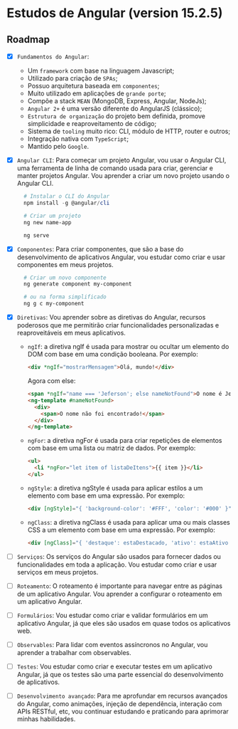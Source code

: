 # Estudos de Angular (version 15.2.5)

## Roadmap

  - [x] `Fundamentos do Angular`:
    - Um `framework` com base na linguagem Javascript;
    - Utilizado para criação de `SPAs`;
    - Possuo arquitetura baseada em `componentes`;
    - Muito utilizado em aplicações de `grande porte`;
    - Compõe a stack `MEAN` (MongoDB, Express, Angular, NodeJs);
    - `Angular 2+` é uma versão diferente do AngularJS (clássico);
    - `Estrutura de organização` do projeto bem definida, promove simplicidade e reaproveitamento de código;
    - Sistema de `tooling` muito rico: CLI, módulo de HTTP, router e outros;
    - Integração nativa com `TypeScript`;
    - Mantido pelo `Google`.

  - [x] `Angular CLI`: Para começar um projeto Angular, vou usar o Angular CLI, uma ferramenta de linha de comando usada para criar, gerenciar e manter projetos Angular. Vou aprender a criar um novo projeto usando o Angular CLI.
    ```powershell
      # Instalar o CLI do Angular
      npm install -g @angular/cli

      # Criar um projeto
      ng new name-app

      ng serve
    ```

  - [x] `Componentes`: Para criar componentes, que são a base do desenvolvimento de aplicativos Angular, vou estudar como criar e usar componentes em meus projetos.
    ```powershell
      # Criar um novo componente
      ng generate component my-component

      # ou na forma simplificado
      ng g c my-component
    ```

  - [x] `Diretivas`: Vou aprender sobre as diretivas do Angular, recursos poderosos que me permitirão criar funcionalidades personalizadas e reaproveitáveis em meus aplicativos. 
    - `ngIf`: a diretiva ngIf é usada para mostrar ou ocultar um elemento do DOM com base em uma condição booleana. Por exemplo:
      ```html
      <div *ngIf="mostrarMensagem">Olá, mundo!</div>
      ```
      Agora com else:
      ```html
      <span *ngIf="name === 'Jeferson'; else nameNotFound">O nome é Jeferson</span>
      <ng-template #nameNotFound>
        <div>
          <span>O nome não foi encontrado!</span>
        </div>
      </ng-template>
      ```

    - `ngFor`: a diretiva ngFor é usada para criar repetições de elementos com base em uma lista ou matriz de dados. Por exemplo:
      ```html
      <ul>
        <li *ngFor="let item of listaDeItens">{{ item }}</li>
      </ul>
      ```

    - `ngStyle`: a diretiva ngStyle é usada para aplicar estilos a um elemento com base em uma expressão. Por exemplo:
      ```html
      <div [ngStyle]="{ 'background-color': '#FFF', 'color': '#000' }">Olá, mundo!</div>
      ```

    - `ngClass`: a diretiva ngClass é usada para aplicar uma ou mais classes CSS a um elemento com base em uma expressão. Por exemplo:
      ```html
      <div [ngClass]="{ 'destaque': estaDestacado, 'ativo': estaAtivo }">Olá, mundo!</div>
      ```

  - [ ] `Serviços`: Os serviços do Angular são usados para fornecer dados ou funcionalidades em toda a aplicação. Vou estudar como criar e usar serviços em meus projetos.

  - [ ] `Roteamento`: O roteamento é importante para navegar entre as páginas de um aplicativo Angular. Vou aprender a configurar o roteamento em um aplicativo Angular.

  - [ ] `Formulários`: Vou estudar como criar e validar formulários em um aplicativo Angular, já que eles são usados em quase todos os aplicativos web.

  - [ ] `Observables`: Para lidar com eventos assíncronos no Angular, vou aprender a trabalhar com observables.

  - [ ] `Testes`: Vou estudar como criar e executar testes em um aplicativo Angular, já que os testes são uma parte essencial do desenvolvimento de aplicativos.

  - [ ] `Desenvolvimento avançado`: Para me aprofundar em recursos avançados do Angular, como animações, injeção de dependência, interação com APIs RESTful, etc, vou continuar estudando e praticando para aprimorar minhas habilidades.
